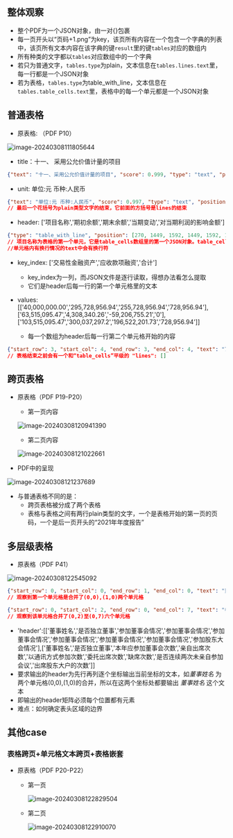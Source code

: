 ## 整体观察

- 整个PDF为一个JSON对象，由一对{}包裹
- 每一页开头以“页码+1.png”为key，该页所有内容在一个包含一个字典的列表中，该页所有文本内容在该字典的键`result`里的键`tables`对应的数组内
- 所有种类的文字都以`tables`对应数组中的一个字典
- 若只为普通文字，`tables.type`为plain，文本信息在`tables.lines.text`里，每一行都是一个JSON对象
- 若为表格，`tables.type`为table_with_line，文本信息在`tables.table_cells.text`里，表格中的每一个单元都是一个JSON对象



## 普通表格

- 原表格: （PDF P10）

![image-20240308111805644](C:\Users\24799\AppData\Roaming\Typora\typora-user-images\image-20240308111805644.png)

- title：十一、 采用公允价值计量的项目

```json
{"text": "十一、采用公允价值计量的项目", "score": 0.999, "type": "text", "position": [262, 1315, 744, 1315, 744, 1357, 262, 1357], "angle": 0, "direction": 1, "handwritten": 0, "char_scores": [0.999, 0.997, 0.997, 0.999, 0.999, 0.999, 0.999, 0.999, 0.999, 0.999, 0.999, 0.999, 0.999, 0.999], "char_centers": [[288, 1337], [316, 1336], [355, 1344], [401, 1337], [441, 1337], [473, 1336], [505, 1337], [536, 1337], [568, 1337], [601, 1337], [633, 1337], [664, 1337], [695, 1337], [726, 1337]], "char_positions": [[277, 1323, 300, 1323, 300, 1353, 277, 1353], [300, 1334, 333, 1334, 333, 1337, 300, 1337], [333, 1341, 379, 1341, 379, 1350, 333, 1350], [379, 1322, 427, 1322, 427, 1354, 379, 1354], [427, 1323, 455, 1323, 455, 1353, 427, 1353], [459, 1322, 490, 1322, 490, 1353, 459, 1353], [490, 1322, 521, 1322, 521, 1354, 490, 1354], [521, 1323, 554, 1323, 554, 1354, 521, 1354], [554, 1322, 584, 1322, 584, 1354, 554, 1354], [584, 1323, 618, 1323, 618, 1353, 584, 1353], [618, 1323, 650, 1323, 650, 1353, 618, 1353], [650, 1323, 678, 1323, 678, 1353, 650, 1353], [679, 1323, 712, 1323, 712, 1354, 679, 1354], [716, 1324, 737, 1324, 737, 1353, 716, 1353]], "char_candidates": [["十", "+"], ["一", "ー", "二", "十"], ["、", ",", ".", " "], ["采", "彩"], ["用"], ["公", "分", "价"], ["允", "元", "分", "充"], ["价"], ["值", "値", "植", "直"], ["计", "汁"], ["量"], ["的"], ["项", "顶", "項"], ["目"]], "char_candidates_score": [[0.999, 0.0], [0.997, 0.002, 0.0, 0.0], [0.997, 0.001, 0.0, 0.0], [0.999, 0.0], [0.999], [0.999, 0.0, 0.0], [0.999, 0.0, 0.0, 0.0], [0.999], [0.999, 0.0, 0.0, 0.0], [0.999, 0.0], [0.999], [0.999], [0.999, 0.0, 0.0], [0.999]]}
```

- unit: 单位:元 币种:人民币

```json
{"text": "单位:元 币种:人民币", "score": 0.997, "type": "text", "position": [1244, 1407, 1596, 1407, 1596, 1447, 1244, 1447], "angle": 0, "direction": 1, "handwritten": 0, "char_scores": [0.999, 0.999, 0.999, 0.999, 0.972, 0.999, 0.999, 0.999, 0.999, 0.999, 0.999], "char_centers": [[1266, 1427], [1294, 1428], [1326, 1434], [1356, 1428], [1390, 1427], [1419, 1428], [1450, 1428], [1485, 1434], [1516, 1428], [1547, 1428], [1578, 1428]], "char_positions": [[1255, 1413, 1279, 1413, 1279, 1442, 1255, 1442], [1279, 1413, 1310, 1413, 1310, 1442, 1279, 1442], [1314, 1428, 1339, 1428, 1339, 1441, 1314, 1441], [1339, 1414, 1373, 1414, 1373, 1442, 1339, 1442], [1373, 1414, 1408, 1414, 1408, 1441, 1373, 1441], [1408, 1413, 1432, 1413, 1432, 1442, 1408, 1442], [1436, 1413, 1467, 1413, 1467, 1442, 1436, 1442], [1470, 1428, 1500, 1428, 1500, 1441, 1470, 1441], [1500, 1413, 1531, 1413, 1531, 1442, 1500, 1442], [1533, 1414, 1561, 1414, 1561, 1442, 1533, 1442], [1564, 1413, 1592, 1413, 1592, 1442, 1564, 1442]], "char_candidates": [["单", "単"], ["位"], [":", ";", ".", " "], ["元"], [" "], ["币"], ["种", "钟", "仲"], [":", ";", " "], ["人"], ["民"], ["币", "市"]], "char_candidates_score": [[0.999, 0.0], [0.999], [0.999, 0.0, 0.0, 0.0], [0.999], [0.972], [0.999], [0.999, 0.0, 0.0], [0.999, 0.0, 0.0], [0.999], [0.999], [0.999, 0.0]]}]}
// 最后一个花括号为plain类型文字的结束，它前面的方括号是lines的结束
```

- header: ['项目名称','期初余额','期末余额','当期变动','对当期利润的影响金额']

```json
{"type": "table_with_line", "position": [270, 1449, 1592, 1449, 1592, 1660, 270, 1660], "table_rows": 4, "table_cols": 5, "height_of_rows": [83, 42, 44, 42], "width_of_cols": [269, 255, 256, 254, 288], "table_cells": [{"start_row": 0, "start_col": 0, "end_row": 0, "end_col": 0, "text": "项目名称", "borders": {"top": 1, "bottom": 1, "left": 1, "right": 1}, "position": [270, 1449, 539, 1449, 539, 1532, 270, 1532], "lines": [{"text": "项目名称", "score": 0.999, "type": "text", "position": [337, 1469, 472, 1469, 472, 1510, 337, 1510], "angle": 0, "direction": 1, "handwritten": 0, "char_scores": [0.999, 0.999, 0.999, 0.999], "char_centers": [[361, 1490], [389, 1490], [420, 1490], [451, 1490]], "char_positions": [[348, 1476, 372, 1476, 372, 1507, 348, 1507], [378, 1477, 400, 1477, 400, 1505, 378, 1505], [406, 1476, 434, 1476, 434, 1505, 406, 1505], [434, 1476, 466, 1476, 466, 1505, 434, 1505]], "char_candidates": [["项", "顶", "項"], ["目"], ["名"], ["称"]], "char_candidates_score": [[0.999, 0.0, 0.0], [0.999], [0.999], [0.999]]}]}
// 项目名称为表格的第一个单元，它是table_cells数组里的第一个JSON对象。table_cells里的对象都以单元的坐标开始，该单元内的完整文本信息在坐标后的“text”中
//单元格内有换行情况的text中会有换行符
```

- key_index: ['交易性金融资产','应收款项融资','合计']
  - key_index为一列，而JSON文件是逐行读取，得想办法看怎么提取
  - 它们是header后每一行的第一个单元格里的文本

- values: [['40,000,000.00','295,728,956.94','255,728,956.94','728,956.94'],['63,515,095.47','4,308,340.26','-59,206,755.21','0'],['103,515,095.47','300,037,297.2','196,522,201.73','728,956.94']]
  - 每一个数组为header后每一行第二个单元格开始的内容

```json
{"start_row": 3, "start_col": 4, "end_row": 3, "end_col": 4, "text": "728,956.94", "borders": {"top": 1, "bottom": 1, "left": 1, "right": 1}, "position": [1304, 1618, 1592, 1618, 1592, 1660, 1304, 1660], "lines": [{"text": "728,956.94", "score": 0.999, "type": "text", "position": [1411, 1619, 1585, 1619, 1585, 1658, 1411, 1658], "angle": 0, "direction": 1, "handwritten": 0, "char_scores": [0.999, 0.999, 0.999, 0.999, 0.999, 0.999, 0.999, 0.999, 0.999, 0.999], "char_centers": [[1430, 1643], [1446, 1643], [1463, 1643], [1479, 1644], [1491, 1643], [1512, 1643], [1524, 1643], [1540, 1646], [1554, 1643], [1571, 1643]], "char_positions": [[1422, 1626, 1439, 1626, 1439, 1660, 1422, 1660], [1439, 1626, 1450, 1626, 1450, 1660, 1439, 1660], [1454, 1626, 1474, 1626, 1474, 1660, 1454, 1660], [1474, 1632, 1485, 1632, 1485, 1660, 1474, 1660], [1485, 1626, 1498, 1626, 1498, 1660, 1485, 1660], [1503, 1626, 1519, 1626, 1519, 1660, 1503, 1660], [1519, 1626, 1530, 1626, 1530, 1660, 1519, 1660], [1533, 1633, 1547, 1633, 1547, 1660, 1533, 1660], [1547, 1626, 1561, 1626, 1561, 1660, 1547, 1660], [1565, 1628, 1578, 1628, 1578, 1660, 1565, 1660]], "char_candidates": [["7"], ["2"], ["8"], [",", "."], ["9"], ["5"], ["6"], [".", ",", "。"], ["9"], ["4"]], "char_candidates_score": [[0.999], [0.999], [0.999], [0.999, 0.0], [0.999], [0.999], [0.999], [0.999, 0.0, 0.0], [0.999], [0.999]]}]}], "lines": []}
// 表格结束之前会有一个和“table_cells”平级的 "lines": []
```



## 跨页表格

- 原表格（PDF P19-P20）

  - 第一页内容

  ![image-20240308120941390](C:\Users\24799\AppData\Roaming\Typora\typora-user-images\image-20240308120941390.png)

  - 第二页内容

  ![image-20240308121022661](C:\Users\24799\AppData\Roaming\Typora\typora-user-images\image-20240308121022661.png)

- PDF中的呈现

![image-20240308121237689](C:\Users\24799\AppData\Roaming\Typora\typora-user-images\image-20240308121237689.png)

- 与普通表格不同的是：
  - 跨页表格被分成了两个表格
  - 表格与表格之间有两行plain类型的文字，一个是表格开始的第一页的页码，一个是后一页开头的“2021年年度报告”



## 多层级表格

- 原表格（PDF P41）

![image-20240308122545092](C:\Users\24799\AppData\Roaming\Typora\typora-user-images\image-20240308122545092.png)

```json
{"start_row": 0, "start_col": 0, "end_row": 1, "end_col": 0, "text": "董事\n姓名", "borders": {"top": 1, "bottom": 1, "left": 1, "right": 1}, "position": [237, 327, 493, 327, 493, 579, 237, 579], "lines": [{"text": "董事", "score": 0.999, "type": "text", "position": [330, 410, 400, 410, 400, 452, 330, 452], "angle": 0, "direction": 1, "handwritten": 0, "char_scores": [0.999, 0.999], "char_centers": [[352, 432], [379, 432]], "char_positions": [[341, 418, 364, 418, 364, 449, 341, 449], [365, 419, 396, 419, 396, 448, 365, 448]], "char_candidates": [["董"], ["事"]], "char_candidates_score": [[0.999], [0.999]]}, {"text": "姓名", "score": 0.999, "type": "text", "position": [326, 455, 400, 455, 400, 491, 326, 491], "angle": 0, "direction": 1, "handwritten": 0, "char_scores": [0.999, 0.999], "char_centers": [[351, 473], [379, 473]], "char_positions": [[337, 459, 365, 459, 365, 487, 337, 487], [365, 459, 393, 459, 393, 487, 365, 487]], "char_candidates": [["姓", "娃"], ["名"]], "char_candidates_score": [[0.999, 0.0], [0.999]]}]}
// 观察到第一个单元格是合并了(0,0),(1,0)两个单元格
```

```json
{"start_row": 0, "start_col": 2, "end_row": 0, "end_col": 7, "text": "参加董事会情况", "borders": {"top": 1, "bottom": 1, "left": 1, "right": 1}, "position": [598, 328, 1441, 328, 1441, 414, 598, 414], "lines": [{"text": "参加董事会情况", "score": 0.999, "type": "text", "position": [907, 351, 1133, 351, 1133, 390, 907, 390], "angle": 0, "direction": 1, "handwritten": 0, "char_scores": [0.999, 0.999, 0.999, 0.999, 0.999, 0.999, 0.999], "char_centers": [[928, 370], [956, 369], [988, 370], [1019, 370], [1050, 370], [1081, 370], [1113, 372]], "char_positions": [[918, 356, 940, 356, 940, 386, 918, 386], [942, 356, 971, 356, 971, 384, 942, 384], [973, 356, 1004, 356, 1004, 386, 973, 386], [1005, 356, 1034, 356, 1034, 386, 1005, 386], [1036, 356, 1067, 356, 1067, 386, 1036, 386], [1067, 356, 1098, 356, 1098, 386, 1067, 386], [1099, 358, 1130, 358, 1130, 386, 1099, 386]], "char_candidates": [["参", "參", "叁"], ["加", "如"], ["董", "懂", "薰", "童", "莗"], ["事"], ["会", "會", "尝"], ["情", "清"], ["况", "況", "沉", "祝"]], "char_candidates_score": [[0.999, 0.0, 0.0], [0.999, 0.0], [0.999, 0.0, 0.0, 0.0, 0.0], [0.999], [0.999, 0.0, 0.0], [0.999, 0.0], [0.999, 0.0, 0.0, 0.0]]}]}
// 观察到该单元格合并了(0,2)至(0,7)六个单元格
```

- 'header':[['董事姓名','是否独立董事','参加董事会情况','参加董事会情况','参加董事会情况','参加董事会情况','参加董事会情况','参加董事会情况','参加股东大会情况'],['董事姓名','是否独立董事','本年应参加董事会次数','亲自出席次数','以通讯方式参加次数','委托出席次数','缺席次数','是否连续两次未亲自参加会议','出席股东大户的次数']]
- 要求输出的header为先行再列逐个坐标输出当前坐标的文本，如*董事姓名* 为两个单元格(0,0),(1,0)的合并，所以在这两个坐标处都要输出 *董事姓名* 这个文本
- 即输出的header矩阵必须每个位置都有元素
- 难点：如何确定表头区域的边界



## 其他case

### 表格跨页+单元格文本跨页+表格嵌套

- 原表格（PDF P20-P22）

  - 第一页

    ![image-20240308122829504](C:\Users\24799\AppData\Roaming\Typora\typora-user-images\image-20240308122829504.png)

  - 第二页

    ![image-20240308122910070](C:\Users\24799\AppData\Roaming\Typora\typora-user-images\image-20240308122910070.png)

    

